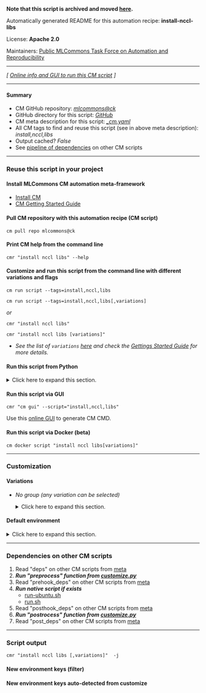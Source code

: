 **Note that this script is archived and moved [here](https://github.com/mlcommons/cm4mlops/tree/main/script/install-nccl-libs).**



Automatically generated README for this automation recipe: **install-nccl-libs**

License: **Apache 2.0**

Maintainers: [Public MLCommons Task Force on Automation and Reproducibility](https://github.com/mlcommons/ck/blob/master/docs/taskforce.md)

---
*[ [Online info and GUI to run this CM script](https://access.cknowledge.org/playground/?action=scripts&name=install-nccl-libs,d1c76da2adb44201) ]*

---
#### Summary

* CM GitHub repository: *[mlcommons@ck](https://github.com/mlcommons/ck/tree/dev/cm-mlops)*
* GitHub directory for this script: *[GitHub](https://github.com/mlcommons/ck/tree/dev/cm-mlops/script/install-nccl-libs)*
* CM meta description for this script: *[_cm.yaml](_cm.yaml)*
* All CM tags to find and reuse this script (see in above meta description): *install,nccl,libs*
* Output cached? *False*
* See [pipeline of dependencies](#dependencies-on-other-cm-scripts) on other CM scripts


---
### Reuse this script in your project

#### Install MLCommons CM automation meta-framework

* [Install CM](https://access.cknowledge.org/playground/?action=install)
* [CM Getting Started Guide](https://github.com/mlcommons/ck/blob/master/docs/getting-started.md)

#### Pull CM repository with this automation recipe (CM script)

```cm pull repo mlcommons@ck```

#### Print CM help from the command line

````cmr "install nccl libs" --help````

#### Customize and run this script from the command line with different variations and flags

`cm run script --tags=install,nccl,libs`

`cm run script --tags=install,nccl,libs[,variations] `

*or*

`cmr "install nccl libs"`

`cmr "install nccl libs [variations]" `


* *See the list of `variations` [here](#variations) and check the [Gettings Started Guide](https://github.com/mlcommons/ck/blob/dev/docs/getting-started.md) for more details.*

#### Run this script from Python

<details>
<summary>Click here to expand this section.</summary>

```python

import cmind

r = cmind.access({'action':'run'
                  'automation':'script',
                  'tags':'install,nccl,libs'
                  'out':'con',
                  ...
                  (other input keys for this script)
                  ...
                 })

if r['return']>0:
    print (r['error'])

```

</details>


#### Run this script via GUI

```cmr "cm gui" --script="install,nccl,libs"```

Use this [online GUI](https://cKnowledge.org/cm-gui/?tags=install,nccl,libs) to generate CM CMD.

#### Run this script via Docker (beta)

`cm docker script "install nccl libs[variations]" `

___
### Customization


#### Variations

  * *No group (any variation can be selected)*
    <details>
    <summary>Click here to expand this section.</summary>

    * `_cuda`
      - Workflow:
        1. ***Read "deps" on other CM scripts***
           * get,cuda
             - CM script: [get-cuda](https://github.com/mlcommons/ck/tree/master/cm-mlops/script/get-cuda)

    </details>

#### Default environment

<details>
<summary>Click here to expand this section.</summary>

These keys can be updated via `--env.KEY=VALUE` or `env` dictionary in `@input.json` or using script flags.


</details>

___
### Dependencies on other CM scripts


  1. Read "deps" on other CM scripts from [meta](https://github.com/mlcommons/ck/tree/dev/cm-mlops/script/install-nccl-libs/_cm.yaml)
  1. ***Run "preprocess" function from [customize.py](https://github.com/mlcommons/ck/tree/dev/cm-mlops/script/install-nccl-libs/customize.py)***
  1. Read "prehook_deps" on other CM scripts from [meta](https://github.com/mlcommons/ck/tree/dev/cm-mlops/script/install-nccl-libs/_cm.yaml)
  1. ***Run native script if exists***
     * [run-ubuntu.sh](https://github.com/mlcommons/ck/tree/dev/cm-mlops/script/install-nccl-libs/run-ubuntu.sh)
     * [run.sh](https://github.com/mlcommons/ck/tree/dev/cm-mlops/script/install-nccl-libs/run.sh)
  1. Read "posthook_deps" on other CM scripts from [meta](https://github.com/mlcommons/ck/tree/dev/cm-mlops/script/install-nccl-libs/_cm.yaml)
  1. ***Run "postrocess" function from [customize.py](https://github.com/mlcommons/ck/tree/dev/cm-mlops/script/install-nccl-libs/customize.py)***
  1. Read "post_deps" on other CM scripts from [meta](https://github.com/mlcommons/ck/tree/dev/cm-mlops/script/install-nccl-libs/_cm.yaml)

___
### Script output
`cmr "install nccl libs [,variations]"  -j`
#### New environment keys (filter)

#### New environment keys auto-detected from customize
